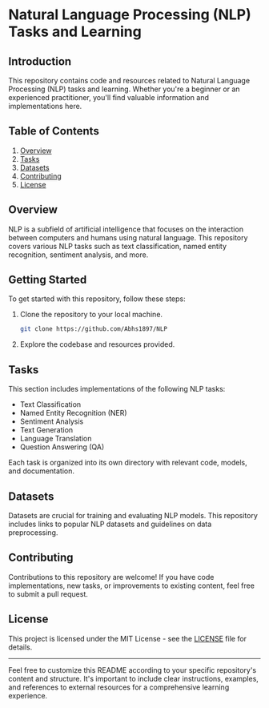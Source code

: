 # Natural Language Processing (NLP) Tasks and Learning

## Introduction
This repository contains code and resources related to Natural Language Processing (NLP) tasks and learning. Whether you're a beginner or an experienced practitioner, you'll find valuable information and implementations here.

## Table of Contents
1. [Overview](#overview)
2. [Tasks](#tasks)
3. [Datasets](#datasets)
4. [Contributing](#contributing)
5. [License](#license)

## Overview
NLP is a subfield of artificial intelligence that focuses on the interaction between computers and humans using natural language. This repository covers various NLP tasks such as text classification, named entity recognition, sentiment analysis, and more.

## Getting Started
To get started with this repository, follow these steps:
1. Clone the repository to your local machine.
   ```bash
   git clone https://github.com/Abhs1897/NLP
   ```
   
2. Explore the codebase and resources provided.

## Tasks
This section includes implementations of the following NLP tasks:
- Text Classification
- Named Entity Recognition (NER)
- Sentiment Analysis
- Text Generation
- Language Translation
- Question Answering (QA)

Each task is organized into its own directory with relevant code, models, and documentation.

## Datasets
Datasets are crucial for training and evaluating NLP models. This repository includes links to popular NLP datasets and guidelines on data preprocessing.


## Contributing
Contributions to this repository are welcome! If you have code implementations, new tasks, or improvements to existing content, feel free to submit a pull request.

## License
This project is licensed under the MIT License - see the [LICENSE](LICENSE) file for details.

---

Feel free to customize this README according to your specific repository's content and structure. It's important to include clear instructions, examples, and references to external resources for a comprehensive learning experience.
